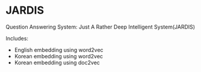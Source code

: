 # JARDIS
Question Answering System: Just A Rather Deep Intelligent System(JARDIS)

Includes: 

- English embedding using word2vec
- Korean embedding using word2vec
- Korean embedding using doc2vec

